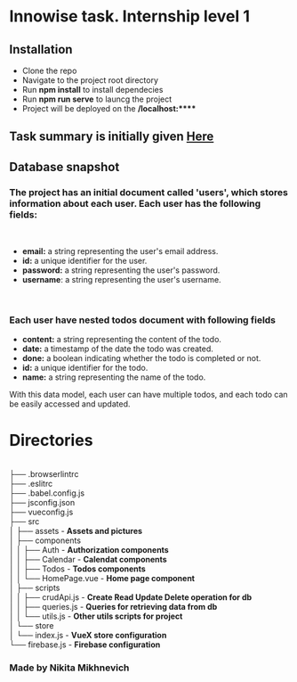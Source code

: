 <h1>Innowise task. Internship level 1</h1>
<h2>Installation</h2>
<ul>
    <li>Clone the repo</li>
    <li>Navigate to the project root directory</li>
    <li>Run <strong>npm install</strong> to install dependecies</li>
    <li>Run <strong>npm run serve</strong> to launcg the project</li>
    <li>Project will be deployed on the <strong>/localhost:****</strong></li>
</ul>
<h2>
    Task summary is initially given <a href="https://drive.google.com/file/d/18I1PxOxZn2lwm__YeOtMNoWeiXygKwwN/view">Here</a>
</h2>
<h2>Database snapshot</h2>
<p>
    <h3>The project has an initial document called 'users', which stores information about each user. Each user has the following fields:</h3>
    <br>
    <ul>
        <li><strong>email:</strong> a string representing the user's email address.</li>
        <li><strong>id:</strong> a unique identifier for the user.</li>
        <li><strong>password:</strong> a string representing the user's password.</li>
        <li><strong>username</strong>: a string representing the user's username.</li>
    </ul>
    <br>
    <h3>Each user have nested <strong>todos</strong> document with following fields</h3>
    <ul>
        <li><strong>content:</strong> a string representing the content of the todo.</li>
        <li><strong>date:</strong> a timestamp of the date the todo was created.</li>
        <li><strong>done:</strong> a boolean indicating whether the todo is completed or not.</li>
        <li><strong>id:</strong> a unique identifier for the todo.</li>
        <li><strong>name:</strong> a string representing the name of the todo.</li>
    </ul>
    With this data model, each user can have multiple todos, and each todo can be easily accessed and updated.
</p>
<h1>Directories</h1>
<p>
    <br>
├── .browserlintrc<br>
├── .eslitrc<br>
├── .babel.config.js<br>
├── jsconfig.json<br>
├── vueconfig.js<br>
├── src<br>
│   ├── assets - <strong>Assets and pictures</strong><br>
│   ├── components<br>
│   │   ├── Auth - <strong>Authorization components</strong><br>
│   │   ├── Calendar - <strong>Calendat components</strong><br>
│   │   ├── Todos - <strong>Todos components</strong><br>
│   │   └── HomePage.vue - <strong>Home page component</strong><br>
│   ├── scripts<br>
│   │   ├── crudApi.js - <strong>Create Read Update Delete operation for db</strong><br>
│   │   ├── queries.js - <strong>Queries for retrieving data from db</strong><br>
│   │   └── utils.js - <strong>Other utils scripts for project</strong><br>
│   └── store<br>
│       └── index.js - <strong>VueX store configuration</strong><br>
└── firebase.js - <strong>Firebase configuration</strong><br>
</p>

<h3>Made by Nikita Mikhnevich</h3>
